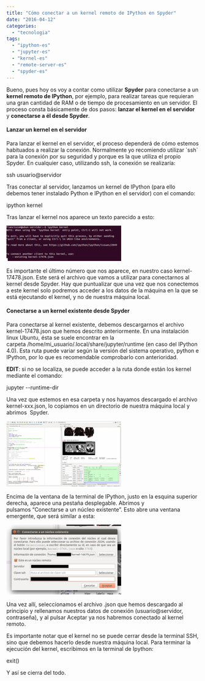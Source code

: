 ```yaml
---
title: "Cómo conectar a un kernel remoto de IPython en Spyder"
date: "2016-04-12"
categories: 
  - "tecnologia"
tags: 
  - "ipython-es"
  - "jupyter-es"
  - "kernel-es"
  - "remote-server-es"
  - "spyder-es"
---
```


Bueno, pues hoy os voy a contar como utilizar **Spyder** para conectarse a un **kernel remoto de IPython**, por ejemplo, para realizar tareas que requieran una gran cantidad de RAM o de tiempo de procesamiento en un servidor. El proceso consta básicamente de dos pasos: **lanzar el kernel en el servidor** y **conectarse a él desde Spyder**.

#### Lanzar un kernel en el servidor

Para lanzar el kernel en el servidor, el proceso dependerá de cómo estemos habituados a realizar la conexión. Normalmente yo recomiendo utilizar \`ssh\` para la conexión por su seguridad y porque es la que utiliza el propio Spyder. En cualquier caso, utilizando ssh, la conexión se realizaría:

ssh usuario@servidor

Tras conectar al servidor, lanzamos un kernel de IPython (para ello debemos tener instalado Python e IPython en el servidor) con el comando:

ipython kernel

Tras lanzar el kernel nos aparece un texto parecido a esto:

[![Proceso lanzando el kernel](images/image.ZYMBFY-300x92.png)](http://www.fjmartinezmurcia.es/wp-content/uploads/2016/04/image.ZYMBFY.png)

Es importante el último número que nos aparece, en nuestro caso kernel-17478.json. Este será el archivo que vamos a utilizar para conectarnos al kernel desde Spyder. Hay que puntualizar que una vez que nos conectemos a este kernel solo podremos acceder a los datos de la máquina en la que se está ejecutando el kernel, y no de nuestra máquina local.

#### Conectarse a un kernel existente desde Spyder

Para conectarse al kernel existente, debemos descargarnos el archivo kernel-17478.json que hemos descrito anteriormente. En una instalación linux Ubuntu, ésta se suele encontrar en la carpeta /home/mi\_usuario/.local/share/jupyter/runtime (en caso del IPython 4.0). Esta ruta puede variar según la versión del sistema operativo, python e IPython, por lo que es recomendable comprobarlo con anterioridad.

**EDIT**: si no se localiza, se puede acceder a la ruta donde están los kernel mediante el comando:

jupyter --runtime-dir

Una vez que estemos en esa carpeta y nos hayamos descargado el archivo kernel-xxx.json, lo copiamos en un directorio de nuestra máquina local y abrimos  Spyder.

[![Spyder Interface](images/image.SKOIFY-300x171.png)](http://www.fjmartinezmurcia.es/wp-content/uploads/2016/04/image.SKOIFY.png)

Encima de la ventana de la terminal de IPython, justo en la esquina superior derecha, aparece una pestaña desplegable. Abrimos y pulsamos “Conectarse a un núcleo existente”. Esto abre una ventana emergente, que será similar a esta:

[![Ventana emergente](images/rect4169-300x182.png)](http://www.fjmartinezmurcia.es/wp-content/uploads/2016/04/rect4169.png)

Una vez allí, seleccionamos el archivo .json que hemos descargado al principio y rellenamos nuestros datos de conexión (usuario@servidor, contraseña), y al pulsar Aceptar ya nos habremos conectado al kernel remoto.

Es importante notar que el kernel no se puede cerrar desde la terminal SSH, sino que debemos hacerlo desde nuestra máquina local. Para terminar la ejecución del kernel, escribimos en la terminal de Ipython:

exit()

Y así se cierra del todo.
